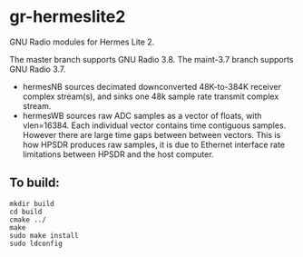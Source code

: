 gr-hermeslite2
========

GNU Radio modules for Hermes Lite 2.

The master branch supports GNU Radio 3.8. The maint-3.7 branch supports GNU Radio 3.7.

* hermesNB  sources decimated downconverted 48K-to-384K receiver complex stream(s), and sinks one 48k sample rate transmit complex stream.
* hermesWB  sources raw ADC samples as a vector of floats, with vlen=16384. Each individual vector contains time contiguous samples. However there are large time gaps between between vectors. This is how HPSDR produces raw samples, it is due to Ethernet interface rate limitations between HPSDR and the host computer.

To build:
---------

    mkdir build 
    cd build 
    cmake ../ 
    make 
    sudo make install 
    sudo ldconfig 

